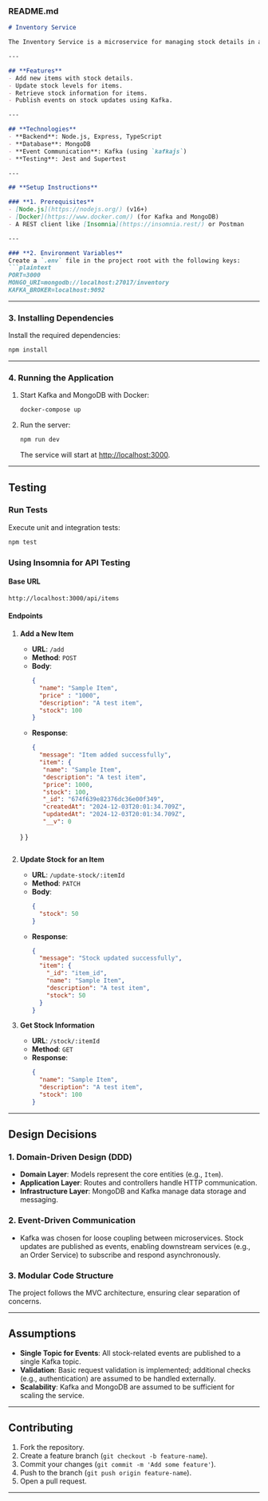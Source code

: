 ### **README.md**

```markdown
# Inventory Service

The Inventory Service is a microservice for managing stock details in an e-commerce system. It is built using Node.js, TypeScript, Express, MongoDB, and Kafka for event-driven communication. This README provides comprehensive instructions on building, running, testing the service, and using it with tools like Insomnia or Postman.

---

## **Features**
- Add new items with stock details.
- Update stock levels for items.
- Retrieve stock information for items.
- Publish events on stock updates using Kafka.

---

## **Technologies**
- **Backend**: Node.js, Express, TypeScript
- **Database**: MongoDB
- **Event Communication**: Kafka (using `kafkajs`)
- **Testing**: Jest and Supertest

---

## **Setup Instructions**

### **1. Prerequisites**
- [Node.js](https://nodejs.org/) (v16+)
- [Docker](https://www.docker.com/) (for Kafka and MongoDB)
- A REST client like [Insomnia](https://insomnia.rest/) or Postman

---

### **2. Environment Variables**
Create a `.env` file in the project root with the following keys:
```plaintext
PORT=3000
MONGO_URI=mongodb://localhost:27017/inventory
KAFKA_BROKER=localhost:9092
```

---

### **3. Installing Dependencies**
Install the required dependencies:
```bash
npm install
```

---

### **4. Running the Application**
1. Start Kafka and MongoDB with Docker:
   ```bash
   docker-compose up
   ```
2. Run the server:
   ```bash
   npm run dev
   ```
   The service will start at [http://localhost:3000](http://localhost:3000).

---

## **Testing**

### **Run Tests**
Execute unit and integration tests:
```bash
npm test
```

### **Using Insomnia for API Testing**

#### **Base URL**
```
http://localhost:3000/api/items
```

#### **Endpoints**

1. **Add a New Item**
   - **URL**: `/add`
   - **Method**: `POST`
   - **Body**:
     ```json
     {
       "name": "Sample Item",
       "price" : "1000",
       "description": "A test item",
       "stock": 100
     }
     ```
   - **Response**:
     ```json
     {
       "message": "Item added successfully",
       "item": {
		"name": "Sample Item",
		"description": "A test item",
		"price": 1000,
		"stock": 100,
		"_id": "674f639e82376dc36e00f349",
		"createdAt": "2024-12-03T20:01:34.709Z",
		"updatedAt": "2024-12-03T20:01:34.709Z",
		"__v": 0
	}
     }
     ```

2. **Update Stock for an Item**
   - **URL**: `/update-stock/:itemId`
   - **Method**: `PATCH`
   - **Body**:
     ```json
     {
       "stock": 50
     }
     ```
   - **Response**:
     ```json
     {
       "message": "Stock updated successfully",
       "item": {
         "_id": "item_id",
         "name": "Sample Item",
         "description": "A test item",
         "stock": 50
       }
     }
     ```

3. **Get Stock Information**
   - **URL**: `/stock/:itemId`
   - **Method**: `GET`
   - **Response**:
     ```json
     {
       "name": "Sample Item",
       "description": "A test item",
       "stock": 100
     }
     ```

---

## **Design Decisions**

### **1. Domain-Driven Design (DDD)**
- **Domain Layer**: Models represent the core entities (e.g., `Item`).
- **Application Layer**: Routes and controllers handle HTTP communication.
- **Infrastructure Layer**: MongoDB and Kafka manage data storage and messaging.

### **2. Event-Driven Communication**
- Kafka was chosen for loose coupling between microservices. Stock updates are published as events, enabling downstream services (e.g., an Order Service) to subscribe and respond asynchronously.

### **3. Modular Code Structure**
The project follows the MVC architecture, ensuring clear separation of concerns.

---

## **Assumptions**
- **Single Topic for Events**: All stock-related events are published to a single Kafka topic.
- **Validation**: Basic request validation is implemented; additional checks (e.g., authentication) are assumed to be handled externally.
- **Scalability**: Kafka and MongoDB are assumed to be sufficient for scaling the service.

---

## **Contributing**
1. Fork the repository.
2. Create a feature branch (`git checkout -b feature-name`).
3. Commit your changes (`git commit -m 'Add some feature'`).
4. Push to the branch (`git push origin feature-name`).
5. Open a pull request.

---